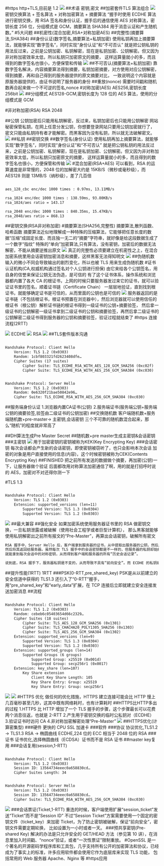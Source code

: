#https
http+TLS,目前是 1.2
![](.z_02_https_images/49ebac61.png)
##术语
密钥,密文
##加密套件TLS
算法组合
![](.z_02_https_images/dfa25814.png)
密钥交换算法 + 签名算法 + 对称加密算法 + 摘要算法
“握手时使用 ECDHE 算法进行密钥交换，用 RSA 签名和身份认证，握手后的通信使用 AES 对称算法，密钥长度 256 位，分组模式是 GCM，摘要算法 SHA384 用于消息认证和产生随机数。”
#5大问题
##机密性(混合加密,RSA+对称加密AES)
##完整性(摘要算法,SHA384)
##身份认证(数字签名,摘要算法+私钥加密)
使用私钥再加上摘要算法，就能够实现“数字签名”，同时实现“身份认证”和“不可否认”
就是把公钥私钥的用法反过来，之前是公钥加密、私钥解密，现在是私钥加密、公钥解密。但又因为非对称加密效率太低，所以私钥只加密原文的摘要，
这样运算量就小的多，而且得到的数字签名也很小，方便保管和传输
![](.z_02_https_images/6fd6ef04.png)
##不可否认(摘要算法+私钥加密)
靠数字签名解决，内容摘要算法得到摘要，私钥加密摘要，对方使用对应公钥解密，得到摘要，再和自己得到的服务器提供的原文摘要对比，
一致说明这个内容就是原服务器提供的，由证书说明了服务器的身份
##重放(nonce)
需要时间戳和随机数再合起来做一个不可逆的签名,nonce
#对称加密(AES)
AES256,密钥长度256bit
![](.z_02_https_images/835728b8.png)
##分组模式
AES128-GCM,密钥长度为 128 位的 AES 算法，使用的分组模式是 GCM

#非对称加密(RSA)
RSA 2048

##公钥
公钥加密后只能用私钥解密，反过来，私钥加密后也只能用公钥解密
网站秘密保管私钥，在网上任意分发公钥，你想要登录网站只要用公钥加密就行了，
密文只能由私钥持有者才能解密。而黑客因为没有私钥，所以就无法破解密文。
![](.z_02_https_images/d320f5e2.png)
##私钥
##密钥交换
##数字签名(身份认证)
使用私钥再加上摘要算法，就能够实现“数字签名”，同时实现“身份认证”和“不可否认”
就是把公钥私钥的用法反过来，之前是公钥加密、私钥解密，现在是私钥加密、公钥解密。但又因为非对称加密效率太低，所以私钥只加密原文的摘要，
这样运算量就小的多，而且得到的数字签名也很小，方便保管和传输
![](.z_02_https_images/6fd6ef04.png)
#混合加密(RSA+AES)
可以看到，RSA 的运算速度是非常慢的，2048 位的加解密大约是 15KB/S（微秒或毫秒级），而 AES128 则是 13MB/S（纳秒级），差了几百倍
```asp

aes_128_cbc enc/dec 1000 times : 0.97ms, 13.11MB/s

rsa_1024 enc/dec 1000 times : 138.59ms, 93.80KB/s
rsa_1024/aes ratio = 143.17

rsa_2048 enc/dec 1000 times : 840.35ms, 15.47KB/s
rsa_2048/aes ratio = 868.13
```

##密钥交换(RSA非对称加密)
#摘要算法(SHA256,完整性)
摘要算法,散列函数、哈希函数
摘要算法近似地理解成一种特殊的压缩算法，它能够把任意长度的数据“压缩”成固定长度、而且独一无二的“摘要”字符串，就好像是给这段数据生成了一个数字“指纹”
特殊的“单向”加密算法,只有算法，没有密钥，加密后的数据无法解密，不能从摘要逆推出原文
![](.z_02_https_images/45295872.png)
真正的完整性必须要建立在机密性之上，在混合加密系统里用会话密钥加密消息和摘要，这样黑客无法得知明文
![](.z_02_https_images/ccfdde93.png)
##伪随机数
输入的微小不同会导致输出的剧烈变化，所以也被 TLS 用来生成伪随机数
#证书认证机构(CA,权威机构通过签名对个人公钥进行担保)
由它来给各个公钥签名，用自身的信誉来保证公钥无法伪造，是可信的
有了这个证书体系，操作系统和浏览器都内置了各大 CA 的根证书，上网的时候只要服务器发过来它的证书，就可以验证证书里的签名，顺着证书链（Certificate Chain）
一层层地验证，直到找到根证书，就能够确定证书是可信的，从而里面的公钥也是可信的
![](.z_02_https_images/fc92044c.png)
服务器返回的是证书链（不包括根证书，根证书预置在浏览器中），然后浏览器就可以使用信任的根证书（根公钥）解析证书链的根证书得到一级证书的公钥+摘要验签，
然后拿一级证书的公钥解密一级证书拿到二级证书的公钥和摘要验签，再然后拿二级证书的公钥解密二级证书得到服务器的公钥和摘要验签，验证过程就结束了
#https 连接流程(2RTT)
[](https://time.geekbang.org/column/article/110354)

![](.z_02_https_images/661d3bea.png)
ECDHE
![](.z_02_https_images/57c20fbb.png)
RSA
![](.z_02_https_images/d9943931.png)
##TLS套件版本沟通
```asp

Handshake Protocol: Client Hello
    Version: TLS 1.2 (0x0303)
    Random: 1cbf803321fd2623408dfe…
    Cipher Suites (17 suites)
        Cipher Suite: TLS_ECDHE_RSA_WITH_AES_128_GCM_SHA256 (0xc02f)
        Cipher Suite: TLS_ECDHE_RSA_WITH_AES_256_GCM_SHA384 (0xc030)
```
```asp

Handshake Protocol: Server Hello
    Version: TLS 1.2 (0x0303)
    Random: 0e6320f21bae50842e96…
    Cipher Suite: TLS_ECDHE_RSA_WITH_AES_256_GCM_SHA384 (0xc030)
```
##服务端身份认证
1.浏览器内置CA证书(公钥)
2.服务端证书(服务端公钥+服务端公钥的摘要验签,验签由二级证书的公钥加密)
##交换随机数
客户端随机数+服务端随机数+pre-master-> 主密钥,会话密钥
三个不可靠的随机数混合起来，那么“随机”的程度就非常高了

##DH算法生成Pre Master Secret
[](https://halfrost.com/cipherkey/)
##随机数+pre master生成主密钥&会话密钥
###主密钥
![](.z_02_https_images/7a2b6d5a.png)
用于加密密钥的密钥被称为KEK(Key Encrypting Key)
###会话密钥
每次会话都会产生新的会话密钥，即使密钥被窃听了，也只会影响本次会话
加密的对象是用户直接使用的信息(内容)，这个时候密钥被称为CEK(Contents Encrypting Key)
##FINISHED
把之前所有发送的数据做个摘要，再加密(公钥)一下，让服务器做个验证
后面都改用对称算法加密通信了啊，用的就是打招呼时说的 AES，加密对不对还得你测一下

#TLS 1.3
```asp

Handshake Protocol: Client Hello
    Version: TLS 1.2 (0x0303)
    Extension: supported_versions (len=11)
        Supported Version: TLS 1.3 (0x0304)
        Supported Version: TLS 1.2 (0x0303)
```
![](.z_02_https_images/b1e621a2.png)
##最大兼容
##强化安全
如果加密系统使用服务器证书里的 RSA 做密钥交换，一旦私钥泄露或被破解（使用社会工程学或者巨型计算机），
那么黑客就能够使用私钥解密出之前所有报文的“Pre-Master”，再算出会话密钥，破解所有密文
```asp
RSA 握手中，Server Hello 后，客户端拿到服务器的证书，从中提取出服务器的公钥，然后用这个公钥去加密客户端生成的一个随机数（会话密钥）得到密文，
然后将其返回给服务器。虽然每次 TLS 握手中的会话密钥都是不一样的，但服务器的私钥却始终不会变。一旦黑客拿到了服务器私钥，并且截获了之前的所有密文，
就能拿到每次会话中的对称密钥，从而得到客户端和服务器的所有“历史会话记录”。

说到底，RSA 握手下，服务器私钥是不变的，从而导致不具有“前向安全”。而 ECDHE 的私钥却是动态的，黑客拿到了一个，也只能解密一个密文
```
##提升性能(1RTT)
1RTT
###PSK(0-RTT,pre_shared_key)
PSK是从以前建立的安全信道中获得的
TLS1.3 还引入了“0-RTT”握手，用“pre_shared_key”和“early_data”扩展，在 TCP 连接后立即就建立安全连接发送加密消息
##流程
```asp

Handshake Protocol: Client Hello
    Version: TLS 1.2 (0x0303)
    Random: cebeb6c05403654d66c2329…
    Cipher Suites (18 suites)
        Cipher Suite: TLS_AES_128_GCM_SHA256 (0x1301)
        Cipher Suite: TLS_CHACHA20_POLY1305_SHA256 (0x1303)
        Cipher Suite: TLS_AES_256_GCM_SHA384 (0x1302)
    Extension: supported_versions (len=9)
        Supported Version: TLS 1.3 (0x0304)
        Supported Version: TLS 1.2 (0x0303)
    Extension: supported_groups (len=14)
        Supported Groups (6 groups)
            Supported Group: x25519 (0x001d)
            Supported Group: secp256r1 (0x0017)
    Extension: key_share (len=107)
        Key Share extension
            Client Key Share Length: 105
            Key Share Entry: Group: x25519
            Key Share Entry: Group: secp256r1
```
![](.z_02_https_images/a018edba.png)
![](.z_02_https_images/bd25e35a.png)
#HTTPS 优化
做任何的优化措施，HTTPS 建立连接可能会比 HTTP 慢上几百毫秒甚至几秒，这其中既有网络耗时，也有计算耗时
##HTTPS比HTTP多出的过程
1.HTTPS 比 HTTP 增加了一个 TLS 握手的步骤，这个步骤最长可以花费两个消息往返，也就是 2-RTT
2.产生用于密钥交换的临时公私钥对（ECDHE）
3.验证证书时访问 CA
4.非对称加密解密处理“Pre-Master”
![](.z_02_https_images/16dcface.png)
##HTTPS优化(计算密集型)
###硬件
更快的 CPU
SSL 加速卡
###软件
###协议
协议优化,TLS1.2 -> TLS1.3
RSA -> 椭圆曲线 ECDHE,224 位的 ECC 相当于 2048 位的 RSA
###证书
证书优化,选择椭圆曲线（ECDSA）证书而不是 RSA 证书
##master key复用
[](https://time.geekbang.org/column/article/111287)
###会话复用(session,1-RTT)
```asp

Handshake Protocol: Client Hello
    Version: TLS 1.2 (0x0303)
    Session ID: 13564734eeec0a658830cd…
    Cipher Suites Length: 34


Handshake Protocol: Server Hello
    Version: TLS 1.2 (0x0303)
    Session ID: 13564734eeec0a658830cd…
    Cipher Suite: TLS_ECDHE_RSA_WITH_AES_256_GCM_SHA384 (0xc030)
```
![](.z_02_https_images/64394c30.png)
###会话票证(Ticket,1-RTT)
重连的时候，客户端使用扩展“session_ticket”发送“Ticket”而不是“Session ID”
不过“Session Ticket”方案需要使用一个固定的密钥文件（ticket_key）来加密 Ticket，为了防止密钥被破解，保证“前向安全”，密钥文件需要定期轮换，
比如设置为一小时或者一天。
###预共享密钥(Pre-shared Key)
解决的办法是只允许安全的 GET/HEAD 方法（参见第 10 讲），在消息里加入时间戳、“nonce”验证，或者“一次性票证”限制重放。
#OpenSSL
是一个著名的开源密码学程序库和工具包，几乎支持所有公开的加密算法和协议，已经成为了事实上的标准，许多应用软件都会使用它作为底层库来实现 TLS 功能，
包括常用的 Web 服务器 Apache、Nginx 等
#https应用
[](https://time.geekbang.org/column/article/111940)
